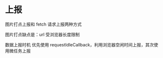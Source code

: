 # 上报

图片打点上报和 fetch 请求上报两种方式

图片打点缺点是：url 受浏览器长度限制

数据上报时机
优先使用 requestIdleCallback，利用浏览器空闲时间上报，其次使用微任务上报
